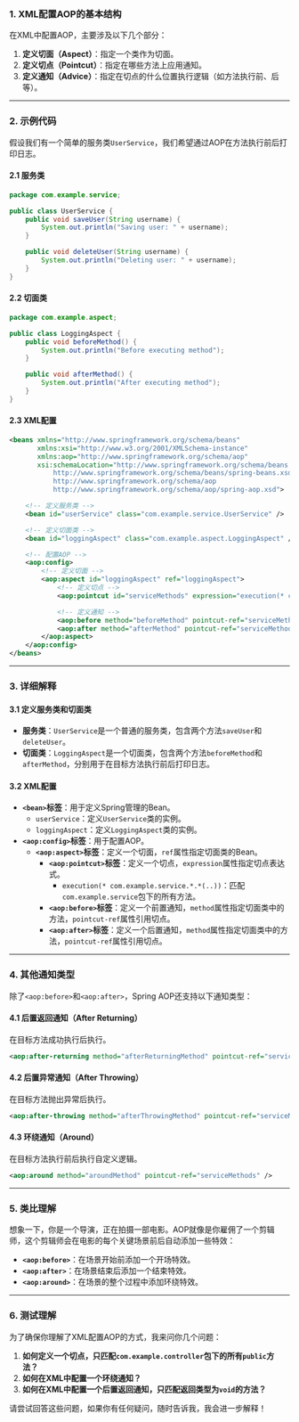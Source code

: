 ### 1. **XML配置AOP的基本结构**

在XML中配置AOP，主要涉及以下几个部分：
1. **定义切面（Aspect）**：指定一个类作为切面。
2. **定义切点（Pointcut）**：指定在哪些方法上应用通知。
3. **定义通知（Advice）**：指定在切点的什么位置执行逻辑（如方法执行前、后等）。

---

### 2. **示例代码**

假设我们有一个简单的服务类`UserService`，我们希望通过AOP在方法执行前后打印日志。

#### 2.1 服务类
```java
package com.example.service;

public class UserService {
    public void saveUser(String username) {
        System.out.println("Saving user: " + username);
    }

    public void deleteUser(String username) {
        System.out.println("Deleting user: " + username);
    }
}
```

#### 2.2 切面类
```java
package com.example.aspect;

public class LoggingAspect {
    public void beforeMethod() {
        System.out.println("Before executing method");
    }

    public void afterMethod() {
        System.out.println("After executing method");
    }
}
```

#### 2.3 XML配置
```xml
<beans xmlns="http://www.springframework.org/schema/beans"
       xmlns:xsi="http://www.w3.org/2001/XMLSchema-instance"
       xmlns:aop="http://www.springframework.org/schema/aop"
       xsi:schemaLocation="http://www.springframework.org/schema/beans
           http://www.springframework.org/schema/beans/spring-beans.xsd
           http://www.springframework.org/schema/aop
           http://www.springframework.org/schema/aop/spring-aop.xsd">

    <!-- 定义服务类 -->
    <bean id="userService" class="com.example.service.UserService" />

    <!-- 定义切面类 -->
    <bean id="loggingAspect" class="com.example.aspect.LoggingAspect" />

    <!-- 配置AOP -->
    <aop:config>
        <!-- 定义切面 -->
        <aop:aspect id="loggingAspect" ref="loggingAspect">
            <!-- 定义切点 -->
            <aop:pointcut id="serviceMethods" expression="execution(* com.example.service.*.*(..))" />

            <!-- 定义通知 -->
            <aop:before method="beforeMethod" pointcut-ref="serviceMethods" />
            <aop:after method="afterMethod" pointcut-ref="serviceMethods" />
        </aop:aspect>
    </aop:config>
</beans>
```

---

### 3. **详细解释**

#### 3.1 定义服务类和切面类
- **服务类**：`UserService`是一个普通的服务类，包含两个方法`saveUser`和`deleteUser`。
- **切面类**：`LoggingAspect`是一个切面类，包含两个方法`beforeMethod`和`afterMethod`，分别用于在目标方法执行前后打印日志。

#### 3.2 XML配置
- **`<bean>`标签**：用于定义Spring管理的Bean。
  - `userService`：定义`UserService`类的实例。
  - `loggingAspect`：定义`LoggingAspect`类的实例。
- **`<aop:config>`标签**：用于配置AOP。
  - **`<aop:aspect>`标签**：定义一个切面，`ref`属性指定切面类的Bean。
    - **`<aop:pointcut>`标签**：定义一个切点，`expression`属性指定切点表达式。
      - `execution(* com.example.service.*.*(..))`：匹配`com.example.service`包下的所有方法。
    - **`<aop:before>`标签**：定义一个前置通知，`method`属性指定切面类中的方法，`pointcut-ref`属性引用切点。
    - **`<aop:after>`标签**：定义一个后置通知，`method`属性指定切面类中的方法，`pointcut-ref`属性引用切点。

---

### 4. **其他通知类型**

除了`<aop:before>`和`<aop:after>`，Spring AOP还支持以下通知类型：

#### 4.1 后置返回通知（After Returning）
在目标方法成功执行后执行。
```xml
<aop:after-returning method="afterReturningMethod" pointcut-ref="serviceMethods" />
```

#### 4.2 后置异常通知（After Throwing）
在目标方法抛出异常后执行。
```xml
<aop:after-throwing method="afterThrowingMethod" pointcut-ref="serviceMethods" />
```

#### 4.3 环绕通知（Around）
在目标方法执行前后执行自定义逻辑。
```xml
<aop:around method="aroundMethod" pointcut-ref="serviceMethods" />
```

---

### 5. **类比理解**

想象一下，你是一个导演，正在拍摄一部电影。AOP就像是你雇佣了一个剪辑师，这个剪辑师会在电影的每个关键场景前后自动添加一些特效：

- **`<aop:before>`**：在场景开始前添加一个开场特效。
- **`<aop:after>`**：在场景结束后添加一个结束特效。
- **`<aop:around>`**：在场景的整个过程中添加环绕特效。

---

### 6. **测试理解**

为了确保你理解了XML配置AOP的方式，我来问你几个问题：

1. **如何定义一个切点，只匹配`com.example.controller`包下的所有`public`方法？**
2. **如何在XML中配置一个环绕通知？**
3. **如何在XML中配置一个后置返回通知，只匹配返回类型为`void`的方法？**

请尝试回答这些问题，如果你有任何疑问，随时告诉我，我会进一步解释！
